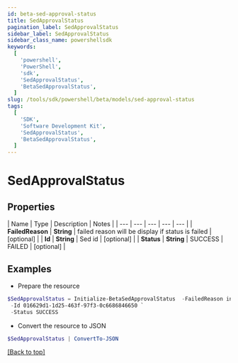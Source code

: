 ```yaml
---
id: beta-sed-approval-status
title: SedApprovalStatus
pagination_label: SedApprovalStatus
sidebar_label: SedApprovalStatus
sidebar_class_name: powershellsdk
keywords:
  [
    'powershell',
    'PowerShell',
    'sdk',
    'SedApprovalStatus',
    'BetaSedApprovalStatus',
  ]
slug: /tools/sdk/powershell/beta/models/sed-approval-status
tags:
  [
    'SDK',
    'Software Development Kit',
    'SedApprovalStatus',
    'BetaSedApprovalStatus',
  ]
---
```


# SedApprovalStatus

## Properties

| Name | Type | Description | Notes |
| --- | --- | --- | --- | --- |
| **FailedReason** | **String** | failed reason will be display if status is failed | [optional] |
| **Id** | **String** | Sed id | [optional] |
| **Status** | **String** | SUCCESS | FAILED | [optional] |

## Examples

- Prepare the resource

```powershell
$SedApprovalStatus = Initialize-BetaSedApprovalStatus  -FailedReason invalid status `
 -Id 016629d1-1d25-463f-97f3-0c6686846650 `
 -Status SUCCESS
```

- Convert the resource to JSON

```powershell
$SedApprovalStatus | ConvertTo-JSON
```

[[Back to top]](#)

